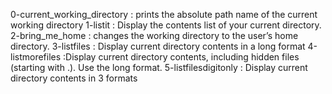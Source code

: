 0-current_working_directory : prints the absolute path name of the current working directory
1-listit : Display the contents list of your current directory.
2-bring_me_home :  changes the working directory to the user’s home directory.
3-listfiles : Display current directory contents in a long format
4-listmorefiles :Display current directory contents, including hidden files (starting with .). Use the long format.
5-listfilesdigitonly : Display current directory contents in 3 formats

